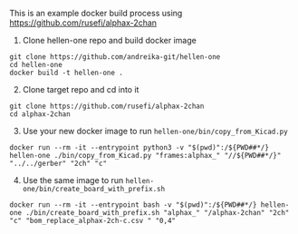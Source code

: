 This is an example docker build process using https://github.com/rusefi/alphax-2chan


1. Clone hellen-one repo and build docker image

```
git clone https://github.com/andreika-git/hellen-one
cd hellen-one
docker build -t hellen-one .
```

2. Clone target repo and cd into it

```
git clone https://github.com/rusefi/alphax-2chan
cd alphax-2chan
```

3. Use your new docker image to run `hellen-one/bin/copy_from_Kicad.py`

```
docker run --rm -it --entrypoint python3 -v "$(pwd)":/${PWD##*/} hellen-one ./bin/copy_from_Kicad.py "frames:alphax_" "//${PWD##*/}" "../../gerber" "2ch" "c"
```

4. Use the same image to run `hellen-one/bin/create_board_with_prefix.sh`

```
docker run --rm -it --entrypoint bash -v "$(pwd)":/${PWD##*/} hellen-one ./bin/create_board_with_prefix.sh "alphax_" "/alphax-2chan" "2ch" "c" "bom_replace_alphax-2ch-c.csv " "0,4"
```
